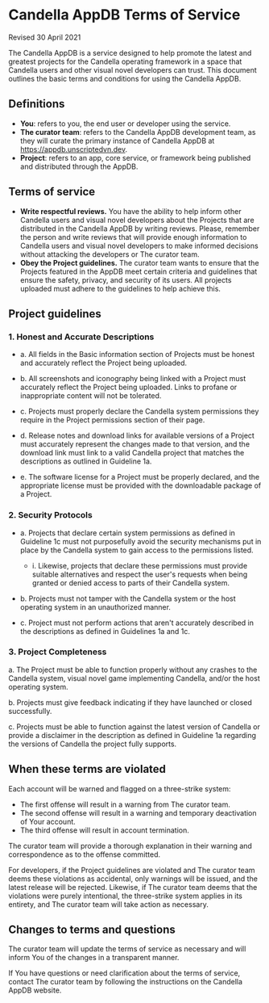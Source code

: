 # Candella AppDB Terms of Service

Revised 30 April 2021

The Candella AppDB is a service designed to help promote the latest and greatest projects
for the Candella operating framework in a space that Candella users and other visual
novel developers can trust. This document outlines the basic terms and conditions for
using the Candella AppDB.

## Definitions

- **You**: refers to you, the end user or developer using the service.
- **The curator team**: refers to the Candella AppDB development team, as they will curate
  the primary instance of Candella AppDB at https://appdb.unscriptedvn.dev.
- **Project**: refers to an app, core service, or framework being published and distributed
  through the AppDB.

## Terms of service

- **Write respectful reviews.** You have the ability to help inform other Candella users and
  visual novel developers about the Projects that are distributed in the Candella AppDB by
  writing reviews. Please, remember the person and write reviews that will provide enough
  information to Candella users and visual novel developers to make informed decisions without
  attacking the developers or The curator team.
- **Obey the Project guidelines.** The curator team wants to ensure that the Projects featured
  in the AppDB meet certain criteria and guidelines that ensure the safety, privacy, and
  security of its users. All projects uploaded must adhere to the guidelines to help achieve
  this.

## Project guidelines

### 1. **Honest and Accurate Descriptions**

- a. All fields in the Basic information section of Projects must be honest and accurately
  reflect the Project being uploaded.

- b. All screenshots and iconography being linked with a Project must accurately reflect the
  Project being uploaded. Links to profane or inappropriate content will not be tolerated.

- c. Projects must properly declare the Candella system permissions they require in the Project
  permissions section of their page.

- d. Release notes and download links for available versions of a Project must accurately
  represent the changes made to that version, and the download link must link to a valid
  Candella project that matches the descriptions as outlined in Guideline 1a.

- e. The software license for a Project must be properly declared, and the appropriate license
  must be provided with the downloadable package of a Project.

### 2. **Security Protocols**

- a. Projects that declare certain system permissions as defined in Guideline 1c must not
  purposefully avoid the security mechanisms put in place by the Candella system to gain
  access to the permissions listed.
  
  - i. Likewise, projects that declare these permissions must provide suitable alternatives
  and respect the user's requests when being granted or denied access to parts of their
  Candella system.

- b. Projects must not tamper with the Candella system or the host operating system in an
  unauthorized manner.

- c. Project must not perform actions that aren't accurately described in the descriptions as
  defined in Guidelines 1a and 1c.

### 3. **Project Completeness**

a. The Project must be able to function properly without any crashes to the Candella system,
  visual novel game implementing Candella, and/or the host operating system.

b. Projects must give feedback indicating if they have launched or closed successfully.

c. Projects must be able to function against the latest version of Candella or provide a
  disclaimer in the description as defined in Guideline 1a regarding the versions of Candella
  the project fully supports.

## When these terms are violated

Each account will be warned and flagged on a three-strike system:

- The first offense will result in a warning from The curator team.
- The second offense will result in a warning and temporary deactivation of Your account.
- The third offense will result in account termination.

The curator team will provide a thorough explanation in their warning and correspondence as to
the offense committed.

For developers, if the Project guidelines are violated and The curator team deems these violations
as accidental, only warnings will be issued, and the latest release will be rejected. Likewise, if
The curator team deems that the violations were purely intentional, the three-strike system applies
in its entirety, and The curator team will take action as necessary.

## Changes to terms and questions

The curator team will update the terms of service as necessary and will inform You of the changes
in a transparent manner.

If You have questions or need clarification about the terms of service, contact The curator team
by following the instructions on the Candella AppDB website.
